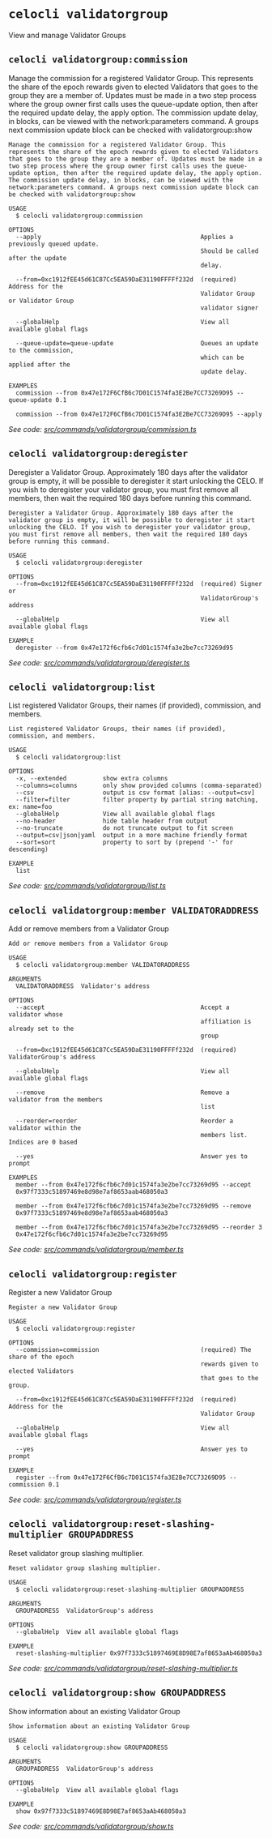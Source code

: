 # `celocli validatorgroup`

View and manage Validator Groups


## `celocli validatorgroup:commission`

Manage the commission for a registered Validator Group. This represents the share of the epoch rewards given to elected Validators that goes to the group they are a member of. Updates must be made in a two step process where the group owner first calls uses the queue-update option, then after the required update delay, the apply option. The commission update delay, in blocks, can be viewed with the network:parameters command. A groups next commission update block can be checked with validatorgroup:show

```
Manage the commission for a registered Validator Group. This represents the share of the epoch rewards given to elected Validators that goes to the group they are a member of. Updates must be made in a two step process where the group owner first calls uses the queue-update option, then after the required update delay, the apply option. The commission update delay, in blocks, can be viewed with the network:parameters command. A groups next commission update block can be checked with validatorgroup:show

USAGE
  $ celocli validatorgroup:commission

OPTIONS
  --apply                                            Applies a previously queued update.
                                                     Should be called after the update
                                                     delay.

  --from=0xc1912fEE45d61C87Cc5EA59DaE31190FFFFf232d  (required) Address for the
                                                     Validator Group or Validator Group
                                                     validator signer

  --globalHelp                                       View all available global flags

  --queue-update=queue-update                        Queues an update to the commission,
                                                     which can be applied after the
                                                     update delay.

EXAMPLES
  commission --from 0x47e172F6CfB6c7D01C1574fa3E2Be7CC73269D95 --queue-update 0.1

  commission --from 0x47e172F6CfB6c7D01C1574fa3E2Be7CC73269D95 --apply
```

_See code: [src/commands/validatorgroup/commission.ts](https://github.com/celo-org/celo-monorepo/tree/master/packages/cli/src/commands/validatorgroup/commission.ts)_

## `celocli validatorgroup:deregister`

Deregister a Validator Group. Approximately 180 days after the validator group is empty, it will be possible to deregister it start unlocking the CELO. If you wish to deregister your validator group, you must first remove all members, then wait the required 180 days before running this command.

```
Deregister a Validator Group. Approximately 180 days after the validator group is empty, it will be possible to deregister it start unlocking the CELO. If you wish to deregister your validator group, you must first remove all members, then wait the required 180 days before running this command.

USAGE
  $ celocli validatorgroup:deregister

OPTIONS
  --from=0xc1912fEE45d61C87Cc5EA59DaE31190FFFFf232d  (required) Signer or
                                                     ValidatorGroup's address

  --globalHelp                                       View all available global flags

EXAMPLE
  deregister --from 0x47e172f6cfb6c7d01c1574fa3e2be7cc73269d95
```

_See code: [src/commands/validatorgroup/deregister.ts](https://github.com/celo-org/celo-monorepo/tree/master/packages/cli/src/commands/validatorgroup/deregister.ts)_

## `celocli validatorgroup:list`

List registered Validator Groups, their names (if provided), commission, and members.

```
List registered Validator Groups, their names (if provided), commission, and members.

USAGE
  $ celocli validatorgroup:list

OPTIONS
  -x, --extended          show extra columns
  --columns=columns       only show provided columns (comma-separated)
  --csv                   output is csv format [alias: --output=csv]
  --filter=filter         filter property by partial string matching, ex: name=foo
  --globalHelp            View all available global flags
  --no-header             hide table header from output
  --no-truncate           do not truncate output to fit screen
  --output=csv|json|yaml  output in a more machine friendly format
  --sort=sort             property to sort by (prepend '-' for descending)

EXAMPLE
  list
```

_See code: [src/commands/validatorgroup/list.ts](https://github.com/celo-org/celo-monorepo/tree/master/packages/cli/src/commands/validatorgroup/list.ts)_

## `celocli validatorgroup:member VALIDATORADDRESS`

Add or remove members from a Validator Group

```
Add or remove members from a Validator Group

USAGE
  $ celocli validatorgroup:member VALIDATORADDRESS

ARGUMENTS
  VALIDATORADDRESS  Validator's address

OPTIONS
  --accept                                           Accept a validator whose
                                                     affiliation is already set to the
                                                     group

  --from=0xc1912fEE45d61C87Cc5EA59DaE31190FFFFf232d  (required) ValidatorGroup's address

  --globalHelp                                       View all available global flags

  --remove                                           Remove a validator from the members
                                                     list

  --reorder=reorder                                  Reorder a validator within the
                                                     members list. Indices are 0 based

  --yes                                              Answer yes to prompt

EXAMPLES
  member --from 0x47e172f6cfb6c7d01c1574fa3e2be7cc73269d95 --accept
  0x97f7333c51897469e8d98e7af8653aab468050a3

  member --from 0x47e172f6cfb6c7d01c1574fa3e2be7cc73269d95 --remove
  0x97f7333c51897469e8d98e7af8653aab468050a3

  member --from 0x47e172f6cfb6c7d01c1574fa3e2be7cc73269d95 --reorder 3
  0x47e172f6cfb6c7d01c1574fa3e2be7cc73269d95
```

_See code: [src/commands/validatorgroup/member.ts](https://github.com/celo-org/celo-monorepo/tree/master/packages/cli/src/commands/validatorgroup/member.ts)_

## `celocli validatorgroup:register`

Register a new Validator Group

```
Register a new Validator Group

USAGE
  $ celocli validatorgroup:register

OPTIONS
  --commission=commission                            (required) The share of the epoch
                                                     rewards given to elected Validators
                                                     that goes to the group.

  --from=0xc1912fEE45d61C87Cc5EA59DaE31190FFFFf232d  (required) Address for the
                                                     Validator Group

  --globalHelp                                       View all available global flags

  --yes                                              Answer yes to prompt

EXAMPLE
  register --from 0x47e172F6CfB6c7D01C1574fa3E2Be7CC73269D95 --commission 0.1
```

_See code: [src/commands/validatorgroup/register.ts](https://github.com/celo-org/celo-monorepo/tree/master/packages/cli/src/commands/validatorgroup/register.ts)_

## `celocli validatorgroup:reset-slashing-multiplier GROUPADDRESS`

Reset validator group slashing multiplier.

```
Reset validator group slashing multiplier.

USAGE
  $ celocli validatorgroup:reset-slashing-multiplier GROUPADDRESS

ARGUMENTS
  GROUPADDRESS  ValidatorGroup's address

OPTIONS
  --globalHelp  View all available global flags

EXAMPLE
  reset-slashing-multiplier 0x97f7333c51897469E8D98E7af8653aAb468050a3
```

_See code: [src/commands/validatorgroup/reset-slashing-multiplier.ts](https://github.com/celo-org/celo-monorepo/tree/master/packages/cli/src/commands/validatorgroup/reset-slashing-multiplier.ts)_

## `celocli validatorgroup:show GROUPADDRESS`

Show information about an existing Validator Group

```
Show information about an existing Validator Group

USAGE
  $ celocli validatorgroup:show GROUPADDRESS

ARGUMENTS
  GROUPADDRESS  ValidatorGroup's address

OPTIONS
  --globalHelp  View all available global flags

EXAMPLE
  show 0x97f7333c51897469E8D98E7af8653aAb468050a3
```

_See code: [src/commands/validatorgroup/show.ts](https://github.com/celo-org/celo-monorepo/tree/master/packages/cli/src/commands/validatorgroup/show.ts)_
